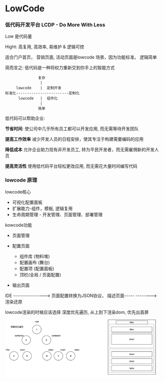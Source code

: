 # LowCode

### 低代码开发平台 LCDP - Do More With Less

Low 是代码量

Hight: 高复用, 高效率, 易维护 & 逻辑可控

适合门户首页， 营销页面, 活动页面是lowcode 场景，因为功能标准， 逻辑简单

简而言之: 低代码是一种将权力重新交到你手上的智能方式

```
               复杂
                |
     lowcode    |  定制开发
标准化------------------------定制化
      lowcode   |  组件化
                |
               简单
```



低代码可以帮助企业:

**节省时间**: 使公司中几乎所有员工都可以开发应用, 而无需等待开发团队

**提高工作效率** 减少开发人员的日程安排，使其专注于构建需要编码的应用

**降低成本** 允许企业助力现有非开发员工, 转为平民开发者，而无需雇佣新的开发人员

**提高灵活性** 使用低代码平台轻松更改应用, 而无需花大量时间编写代码



### lowcode 原理

lowcode核心

* 可视化配置面板
* 扩展能力-组件，模板, 逻辑复用
* 生命周期管理 - 开发管理、页面管理、部署管理



kowcode功能

* 页面管理
* 配置页面
  * 组件库 (物料堆)
  * 配置画布 (舞台)
  * 配置项 (配置面板)
  * 顶栏(全局 / 页面配置)

* 输出页面



IDE ----------------> 页面配置转换为JSON协议， 描述页面-----
--------> 渲染还原

lowcode渲染的时候应该选择 深度优先遍历, 从上到下渲染dom, 优先出首屏

![lowcode_dfs_render.png](./lowcode_dfs_render.png)